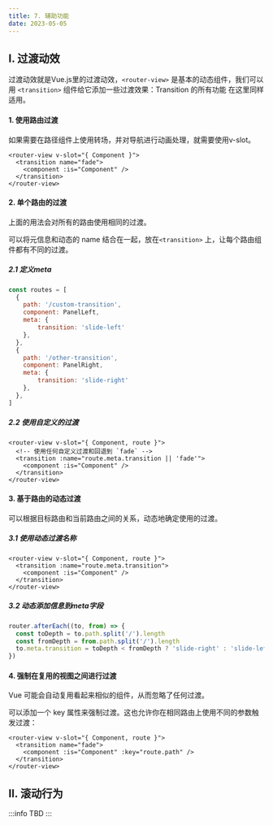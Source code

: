```yaml
---
title: 7. 辅助功能
date: 2023-05-05
---
```

## Ⅰ. 过渡动效
过渡动效就是Vue.js里的过渡动效，`<router-view>` 是基本的动态组件，我们可以用 `<transition>` 组件给它添加一些过渡效果：Transition 的所有功能 在这里同样适用。

#### 1. 使用路由过渡
如果需要在路径组件上使用转场，并对导航进行动画处理，就需要使用v-slot。
```vue
<router-view v-slot="{ Component }">
  <transition name="fade">
    <component :is="Component" />
  </transition>
</router-view>
```
#### 2. 单个路由的过渡
上面的用法会对所有的路由使用相同的过渡。

可以将元信息和动态的 name 结合在一起，放在`<transition>` 上，让每个路由组件都有不同的过渡。
##### 2.1 定义meta
```js
const routes = [
  {
    path: '/custom-transition',
    component: PanelLeft,
    meta: { 
        transition: 'slide-left' 
    },
  },
  {
    path: '/other-transition',
    component: PanelRight,
    meta: { 
        transition: 'slide-right' 
    },
  },
]
```
##### 2.2 使用自定义的过渡
```vue
<router-view v-slot="{ Component, route }">
  <!-- 使用任何自定义过渡和回退到 `fade` -->
  <transition :name="route.meta.transition || 'fade'">
    <component :is="Component" />
  </transition>
</router-view>
```
#### 3. 基于路由的动态过渡
可以根据目标路由和当前路由之间的关系，动态地确定使用的过渡。
##### 3.1 使用动态过渡名称
```vue
<router-view v-slot="{ Component, route }">
  <transition :name="route.meta.transition">
    <component :is="Component" />
  </transition>
</router-view>
```
##### 3.2 动态添加信息到meta字段
```js
router.afterEach((to, from) => {
  const toDepth = to.path.split('/').length
  const fromDepth = from.path.split('/').length
  to.meta.transition = toDepth < fromDepth ? 'slide-right' : 'slide-left'
})
```
#### 4. 强制在复用的视图之间进行过渡
Vue 可能会自动复用看起来相似的组件，从而忽略了任何过渡。

可以添加一个 key 属性来强制过渡。这也允许你在相同路由上使用不同的参数触发过渡：
```vue
<router-view v-slot="{ Component, route }">
  <transition name="fade">
    <component :is="Component" :key="route.path" />
  </transition>
</router-view>
```

## Ⅱ. 滚动行为
:::info 
TBD
:::